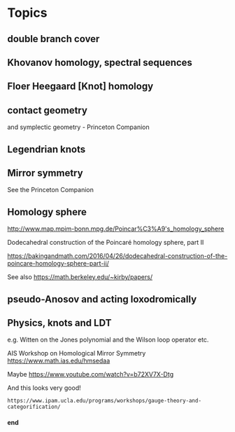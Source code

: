 # Topics

## double branch cover

## Khovanov homology, spectral sequences

## Floer Heegaard [Knot] homology

## contact geometry 

and symplectic geometry - Princeton Companion

## Legendrian knots

## Mirror symmetry

See the Princeton Companion

## Homology sphere

http://www.map.mpim-bonn.mpg.de/Poincar%C3%A9's_homology_sphere

Dodecahedral construction of the Poincaré homology sphere, part II

https://bakingandmath.com/2016/04/26/dodecahedral-construction-of-the-poincare-homology-sphere-part-ii/

See also https://math.berkeley.edu/~kirby/papers/

## pseudo-Anosov and acting loxodromically

## Physics, knots and LDT

e.g. Witten on the Jones polynomial and the Wilson loop operator etc.

AIS Workshop on Homological Mirror Symmetry https://www.math.ias.edu/hmsedaa

Maybe https://www.youtube.com/watch?v=b72XV7X-Dtg

And this looks very good!

    https://www.ipam.ucla.edu/programs/workshops/gauge-theory-and-categorification/



#### end
